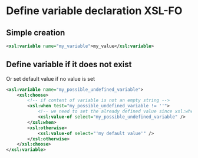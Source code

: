 # Define variable declaration XSL-FO

## Simple creation

```xml
<xsl:variable name="my_variable">my_value</xsl:variable>
```

## Define variable if it does not exist

Or set default value if no value is set

```xml
<xsl:variable name="my_possible_undefined_variable">
    <xsl:choose>
        <!-- if content of variable is not an empty string -->
        <xsl:when test="my_possible_undefined_variable != ''">
            <!-- we need to set the already defined value since xsl:when is needed inside a xsl:choose -->
            <xsl:value-of select="my_possible_undefined_variable" />
        </xsl:when>
        <xsl:otherwise>
            <xsl:value-of select="'my default value'" />
        </xsl:otherwise>
    </xsl:choose>
</xsl:variable>
```
